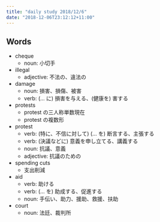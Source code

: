 ```yaml
---
title: "daily study 2018/12/6"
date: "2018-12-06T23:12:12+11:00"
---
```


## Words

- cheque
    - noun: 小切手
- illegal
    - adjective: 不法の、違法の
- damage
    - noun: 損害、損傷、被害
    - verb: (… に) 損害を与える、(健康を) 害する
- protests
    - protest の三人称単数現在
    - protest の複数形
- protest
    - verb: (特に、不信に対して) (… を) 断言する、主張する
    - verb: (決議などに) 意義を申し立てる、講義する
    - noun: 抗議、意義
    - adjective: 抗議のための
- spending cuts
    - 支出削減
- aid
    - verb: 助ける
    - verb: (… を) 助成する、促進する
    - noun: 手伝い、助力、援助、救援、扶助
- court
    - noun: 法廷、裁判所
